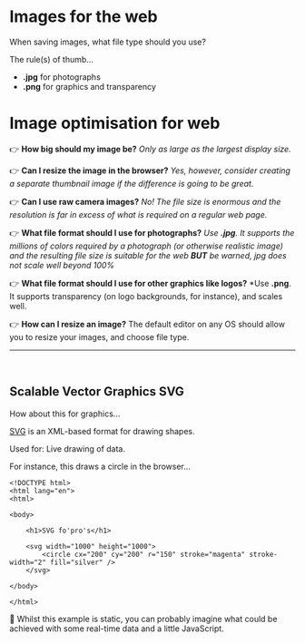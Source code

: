 # Images for the web

When saving images, what file type should you use?

The rule(s) of thumb...

* **.jpg** for photographs
* **.png** for graphics and transparency

# Image optimisation for web

:point_right: **How big should my image be?** *Only as large as the largest display size.*

:point_right: **Can I resize the image in the browser?** *Yes, however, consider creating a separate thumbnail image if the difference is going to be great.*

:point_right: **Can I use raw camera images?** *No! The file size is enormous and the resolution is far in excess of what is required on a regular web page.*

:point_right: **What file format should I use for photographs?** *Use **.jpg**. It supports the millions of colors required by a photograph (or otherwise realistic image) and the resulting file size is suitable for the web **BUT** be warned, jpg does not scale well beyond 100%*

:point_right: **What file format should I use for other graphics like logos?** *Use **.png**. It supports transparency (on logo backgrounds, for instance), and scales well.

:point_right: **How can I resize an image?** The default editor on any OS should allow you to resize your images, and choose file type.

<hr>

<br>

## Scalable Vector Graphics SVG

How about this for graphics...

[SVG](https://www.w3schools.com/graphics/svg_intro.asp) is an XML-based format for drawing shapes.

Used for: Live drawing of data.

For instance, this draws a circle in the browser...

````
<!DOCTYPE html>
<html lang="en">
<html>

<body>

    <h1>SVG fo'pro's</h1>

    <svg width="1000" height="1000">
        <circle cx="200" cy="200" r="150" stroke="magenta" stroke-width="2" fill="silver" />
    </svg>

</body>

</html>
````

:muscle: Whilst this example is static, you can probably imagine what could be achieved with some real-time data and a little JavaScript.